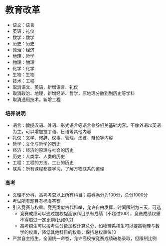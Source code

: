 # 教育改革

- 语文：语言
- 英语：礼仪
- 数学：数学
- 历史：历史
- 政治：经济
- 地理：哲学
- 物理：物理
- 化学：化学
- 生物：生物
- 技术：工程
- 取消语文、英语，新增语言、礼仪
- 取消政治、地理，新增经济、哲学，原地理分散到到历史等学科
- 取消通用技术，新增工程

### 培养说明

- 语言：教授汉语、外语、形式语言等语言修辞相关基础内容。不像外语以英语为主，可以增加拉丁语、日语等其他内容
- 礼仪：文学、修辞、议事、管理、法律、辩论等内容
- 哲学：文化与哲学的历史
- 经济：经济的原理与社会的历史
- 历史：人类学、人类的历史
- 工程：工程的方法、工业的历史
- 联系：所有课程都要学习，了解万物联系的道理

### 高考

- 文理不分科，高考考查以上所有科目；每科满分为100分，总分1000分
- 考试所有题目有标准答案
- 引入竞赛与权重。竞赛类似古代科举，允许自由发挥，时间限制为三天，可选
  - 竞赛成绩可以通过加权提高该科目原有成绩（不超过100），竞赛成绩权重不得超过一定比例(比如0.2)
  - 高考招生可以按考生分数加权计算总分，如物理系招生可以提高物理与数学的权重，降低其他科目的权重，保持总权重位10
- 严禁自主招生，全国统一命卷，允许高校按竞赛成绩破格录取，但限制比例
